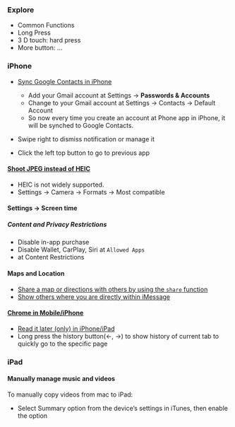 ### Explore
- Common Functions
- Long Press
- 3 D touch: hard press
- More button: ...

### iPhone
- [Sync Google Contacts in iPhone](https://www.scrubly.com/blog/how-to-google-contacts/how-to-sync-google-contacts-with-the-iphone/)
  - Add your Gmail account at Settings -> **Passwords & Accounts**
  - Change to your Gmail account at Settings -> Contacts -> Default Account
  - So now every time you create an account at Phone app in iPhone, it will be synched to Google Contacts.

- Swipe right to dismiss notification or manage it
- Click the left top button to go to previous app

#### [Shoot JPEG instead of HEIC](https://petapixel.com/2017/09/25/make-iphone-shoot-jpegs-ios-11/)
- HEIC is not widely supported.
- Settings -> Camera -> Formats -> Most compatible

<!-- - [Open Links in Chrome Instead of Safari Using the Shortcuts App](https://ios.gadgethacks.com/how-to/open-links-chrome-instead-safari-your-iphone-using-shortcuts-app-0183439/)
  - Not worth -->

#### Settings -> Screen time
##### Content and Privacy Restrictions
- Disable in-app purchase
- Disable Wallet, CarPlay, Siri at `Allowed Apps`
- at Content Restrictions

#### Maps and Location
- [Share a map or directions with others by using the `share` function](https://support.google.com/maps/answer/144361?co=GENIE.Platform%3DiOS)
- [Show others where you are directly within iMessage](https://support.google.com/maps/answer/7300880)

#### [Chrome in Mobile/iPhone](https://lifelongprogrammer.blogspot.com/2018/06/awesome-tips-about-chrome.html)
- [Read it later (only) in iPhone/iPad](https://support.google.com/chrome/answer/7343019?co=GENIE.Platform%3DiOS&hl=en&oco=2)
- Long press the history button(<-, ->) to show history of current tab to quickly go to the specific page

### iPad
#### Manually manage music and videos
To manually copy videos from mac to iPad:
- Select Summary option from the device’s settings in iTunes, then enable the option

